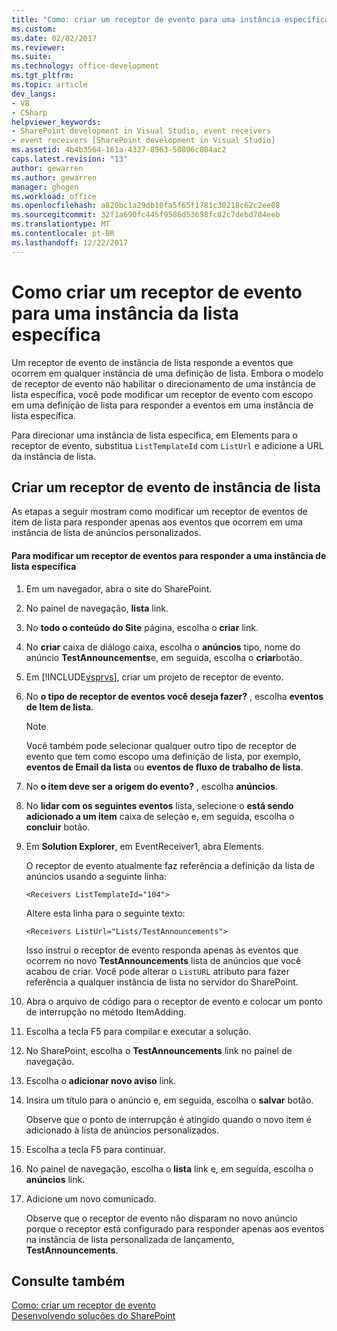 ```yaml
---
title: "Como: criar um receptor de evento para uma instância específica de lista | Microsoft Docs"
ms.custom: 
ms.date: 02/02/2017
ms.reviewer: 
ms.suite: 
ms.technology: office-development
ms.tgt_pltfrm: 
ms.topic: article
dev_langs:
- VB
- CSharp
helpviewer_keywords:
- SharePoint development in Visual Studio, event receivers
- event receivers [SharePoint development in Visual Studio]
ms.assetid: 4b4b3564-161a-4327-8963-50896c084ac2
caps.latest.revision: "13"
author: gewarren
ms.author: gewarren
manager: ghogen
ms.workload: office
ms.openlocfilehash: a820bc1a29db10fa5f65f1781c30218c62c2ee08
ms.sourcegitcommit: 32f1a690fc445f9586d53698fc82c7debd784eeb
ms.translationtype: MT
ms.contentlocale: pt-BR
ms.lasthandoff: 12/22/2017
---
```

# <a name="how-to-create-an-event-receiver-for-a-specific-list-instance"></a>Como criar um receptor de evento para uma instância da lista específica
  Um receptor de evento de instância de lista responde a eventos que ocorrem em qualquer instância de uma definição de lista. Embora o modelo de receptor de evento não habilitar o direcionamento de uma instância de lista específica, você pode modificar um receptor de evento com escopo em uma definição de lista para responder a eventos em uma instância de lista específica.  
  
 Para direcionar uma instância de lista específica, em Elements para o receptor de evento, substitua `ListTemplateId` com `ListUrl` e adicione a URL da instância de lista.  
  
## <a name="creating-a-list-instance-event-receiver"></a>Criar um receptor de evento de instância de lista  
 As etapas a seguir mostram como modificar um receptor de eventos de item de lista para responder apenas aos eventos que ocorrem em uma instância de lista de anúncios personalizados.  
  
#### <a name="to-modify-an-event-receiver-to-respond-to-a-specific-list-instance"></a>Para modificar um receptor de eventos para responder a uma instância de lista específica  
  
1.  Em um navegador, abra o site do SharePoint.  
  
2.  No painel de navegação, **lista** link.  
  
3.  No **todo o conteúdo do Site** página, escolha o **criar** link.  
  
4.  No **criar** caixa de diálogo caixa, escolha o **anúncios** tipo, nome do anúncio **TestAnnouncements**e, em seguida, escolha o **criar**botão.  
  
5.  Em [!INCLUDE[vsprvs](../sharepoint/includes/vsprvs-md.md)], criar um projeto de receptor de evento.  
  
6.  No **o tipo de receptor de eventos você deseja fazer?** , escolha **eventos de Item de lista**.  
  
    > [!NOTE]  
    >  Você também pode selecionar qualquer outro tipo de receptor de evento que tem como escopo uma definição de lista, por exemplo, **eventos de Email da lista** ou **eventos de fluxo de trabalho de lista**.  
  
7.  No **o item deve ser a origem do evento?** , escolha **anúncios**.  
  
8.  No **lidar com os seguintes eventos** lista, selecione o **está sendo adicionado a um item** caixa de seleção e, em seguida, escolha o **concluir** botão.  
  
9. Em **Solution Explorer**, em EventReceiver1, abra Elements.  
  
     O receptor de evento atualmente faz referência a definição da lista de anúncios usando a seguinte linha:  
  
    ```  
    <Receivers ListTemplateId="104">  
    ```  
  
     Altere esta linha para o seguinte texto:  
  
    ```  
    <Receivers ListUrl="Lists/TestAnnouncements">  
    ```  
  
     Isso instrui o receptor de evento responda apenas às eventos que ocorrem no novo **TestAnnouncements** lista de anúncios que você acabou de criar. Você pode alterar o `ListURL` atributo para fazer referência a qualquer instância de lista no servidor do SharePoint.  
  
10. Abra o arquivo de código para o receptor de evento e colocar um ponto de interrupção no método ItemAdding.  
  
11. Escolha a tecla F5 para compilar e executar a solução.  
  
12. No SharePoint, escolha o **TestAnnouncements** link no painel de navegação.  
  
13. Escolha o **adicionar novo aviso** link.  
  
14. Insira um título para o anúncio e, em seguida, escolha o **salvar** botão.  
  
     Observe que o ponto de interrupção é atingido quando o novo item é adicionado à lista de anúncios personalizados.  
  
15. Escolha a tecla F5 para continuar.  
  
16. No painel de navegação, escolha o **lista** link e, em seguida, escolha o **anúncios** link.  
  
17. Adicione um novo comunicado.  
  
     Observe que o receptor de evento não disparam no novo anúncio porque o receptor está configurado para responder apenas aos eventos na instância de lista personalizada de lançamento, **TestAnnouncements**.  
  
## <a name="see-also"></a>Consulte também  
 [Como: criar um receptor de evento](../sharepoint/how-to-create-an-event-receiver.md)   
 [Desenvolvendo soluções do SharePoint](../sharepoint/developing-sharepoint-solutions.md)  
  
  